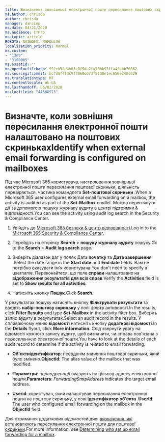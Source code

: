 ```yaml
---
title: Визначення зовнішньої електронної пошти пересилання поштових скриньок у журналах аудиту
ms.author: chrisda
author: chrisda
manager: dansimp
ms.date: 04/21/2020
ms.audience: ITPro
ms.topic: article
ROBOTS: NOINDEX, NOFOLLOW
localization_priority: Normal
ms.custom:
- "1369"
- "3100005"
ms.assetid: ''
ms.openlocfilehash: 592eb92e4b0fe0f9da2fa20bb93ffa4fbbb76662
ms.sourcegitcommit: bc7d6f4f3c9f7060d073f5130e1ec856e248d020
ms.translationtype: MT
ms.contentlocale: uk-UA
ms.lasthandoff: 06/02/2020
ms.locfileid: "44508973"
---
```

# <a name="identify-when-external-email-forwarding-is-configured-on-mailboxes"></a><span data-ttu-id="64133-102">Визначте, коли зовнішня пересилання електронної пошти налаштовано на поштових скриньках</span><span class="sxs-lookup"><span data-stu-id="64133-102">Identify when external email forwarding is configured on mailboxes</span></span>

<span data-ttu-id="64133-103">Під час Microsoft 365 користувача, настроювання зовнішньої електронної пошти пересилання поштової скриньки, діяльність перевіряється, частина командлета **Set-поштової скриньки** .</span><span class="sxs-lookup"><span data-stu-id="64133-103">When a Microsoft 365 user configures external email forwarding on a mailbox, the activity is audited as part of the **Set-Mailbox** cmdlet.</span></span> <span data-ttu-id="64133-104">Можна переглянути дії за допомогою пошуку журналу аудиту в центрі підтримки & відповідності.</span><span class="sxs-lookup"><span data-stu-id="64133-104">You can see the activity using audit log search in the Security & Compliance Center.</span></span>

1. <span data-ttu-id="64133-105">Увійдіть до [Microsoft 365 безпеки & центр відповідності](https://protection.office.com/).</span><span class="sxs-lookup"><span data-stu-id="64133-105">Log in to the [Microsoft 365 Security & Compliance Center](https://protection.office.com/).</span></span>

2. <span data-ttu-id="64133-106">Перейдіть на сторінку **Search**  >  **пошуку журналу аудиту** пошуку.</span><span class="sxs-lookup"><span data-stu-id="64133-106">Go to the **Search** > **Audit log search** page.</span></span>

3. <span data-ttu-id="64133-107">Виберіть діапазон дат у полях Дата **початку** та **Дата завершення** .</span><span class="sxs-lookup"><span data-stu-id="64133-107">Select the date range in the **Start date** and **End date** fields.</span></span> <span data-ttu-id="64133-108">Вам не потрібно вказувати ім'я користувача.</span><span class="sxs-lookup"><span data-stu-id="64133-108">You don't need to specify a username.</span></span> <span data-ttu-id="64133-109">Переконайтеся, що поле **справи** налаштовано на **відображення результатів для всіх справ**.</span><span class="sxs-lookup"><span data-stu-id="64133-109">Verify the **Activities** field is set to **Show results for all activities**.</span></span>

4. <span data-ttu-id="64133-110">Натисніть кнопку **Пошук**.</span><span class="sxs-lookup"><span data-stu-id="64133-110">Click **Search**.</span></span>

<span data-ttu-id="64133-111">У результатах пошуку натисніть кнопку **Фільтрувати результати** та введіть **набір-поштову скриньку** у полі фільтр активності.</span><span class="sxs-lookup"><span data-stu-id="64133-111">In the results, click **Filter Results** and type **Set-Mailbox** in the activity filter box.</span></span> <span data-ttu-id="64133-112">Виберіть запис аудиту в результатах.</span><span class="sxs-lookup"><span data-stu-id="64133-112">Select an audit record in the results.</span></span> <span data-ttu-id="64133-113">У спливаючому меню **відомості** натисніть кнопку **додаткові відомості**.</span><span class="sxs-lookup"><span data-stu-id="64133-113">In the **Details** flyout, click **More information**.</span></span> <span data-ttu-id="64133-114">Слід звернути увагу на відомості кожного запису аудиту, щоб визначити, чи справа пов'язана з пересиланнею електронної пошти.</span><span class="sxs-lookup"><span data-stu-id="64133-114">You have to look at the details of each audit record to determine if the activity is related to email forwarding.</span></span>

- <span data-ttu-id="64133-115">**Об'єктиідентифікатор**: псевдонім значення поштової скриньки, який було змінено.</span><span class="sxs-lookup"><span data-stu-id="64133-115">**ObjectId**: The alias value of the mailbox that was modified.</span></span>

- <span data-ttu-id="64133-116">**Параметри**: _переадресації_ вказують на цільову адресу електронної пошти.</span><span class="sxs-lookup"><span data-stu-id="64133-116">**Parameters**: _ForwardingSmtpAddress_ indicates the target email address.</span></span>

- <span data-ttu-id="64133-117">**Userid**: користувач, який налаштував пересилання електронної пошти на поштову скриньку, у полі **ідентифікатор об'єкта** .</span><span class="sxs-lookup"><span data-stu-id="64133-117">**UserId**: The user who configured email forwarding on the mailbox in the **ObjectId** field.</span></span>

<span data-ttu-id="64133-118">Для отримання додаткових відомостей див. [визначення, які встановлюють пересилання електронної пошти для поштової скриньки](https://docs.microsoft.com/microsoft-365/compliance/auditing-troubleshooting-scenarios#determine-who-set-up-email-forwarding-for-a-mailbox).</span><span class="sxs-lookup"><span data-stu-id="64133-118">For more information, see [Determining who set up email forwarding for a mailbox](https://docs.microsoft.com/microsoft-365/compliance/auditing-troubleshooting-scenarios#determine-who-set-up-email-forwarding-for-a-mailbox).</span></span>
